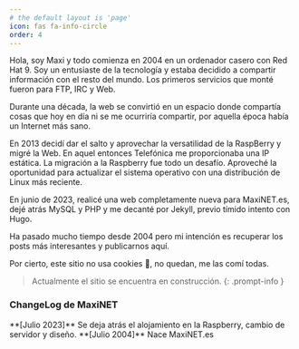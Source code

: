 ```yaml
---
# the default layout is 'page'
icon: fas fa-info-circle
order: 4
---
```


Hola, soy Maxi y todo comienza en 2004 en un ordenador casero con Red Hat 9. Soy un entusiaste de la tecnología y estaba decidido a compartir información con el resto del mundo. Los primeros servicios que monté fueron para FTP, IRC y Web.

Durante una década, la web se convirtió en un espacio donde compartía cosas que hoy en día ni se me ocurriría compartir, por aquella época había un Internet más sano.

En 2013 decidí dar el salto y aprovechar la versatilidad de la RaspBerry y migré la Web. En aquel entonces Telefónica me proporcionaba una IP estática. La migración a la Raspberry fue todo un desafío. Aproveché la oportunidad para actualizar el sistema operativo con una distribución de Linux más reciente.

En junio de 2023, realicé una web completamente nueva para MaxiNET.es, dejé atrás MySQL y PHP y me decanté por Jekyll, previo tímido intento con Hugo.

Ha pasado mucho tiempo desde 2004 pero mi intención es recuperar los posts más interesantes y publicarnos aquí.

Por cierto, este sitio no usa cookies 🍪, no quedan, me las comí todas.

> Actualmente el sitio se encuentra en construcción.
{: .prompt-info }

<h3>ChangeLog de MaxiNET</h3>
**[Julio 2023]** Se deja atrás el alojamiento en la Raspberry, cambio de servidor y diseño.   
**[Julio 2004]** Nace MaxiNET.es